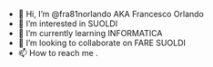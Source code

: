 - 👋 Hi, I’m @fra81norlando AKA Francesco Orlando
- 👀 I’m interested in SUOLDI
- 🌱 I’m currently learning INFORMATICA
- 💞️ I’m looking to collaborate on FARE SUOLDI
- 📫 How to reach me .



